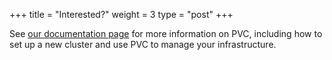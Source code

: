 +++
title = "Interested?"
weight = 3
type = "post"
+++

See [our documentation page](https://docs.parallelvirtualcluster.org) for more information on PVC, including how to set up a new cluster and use PVC to manage your infrastructure.
